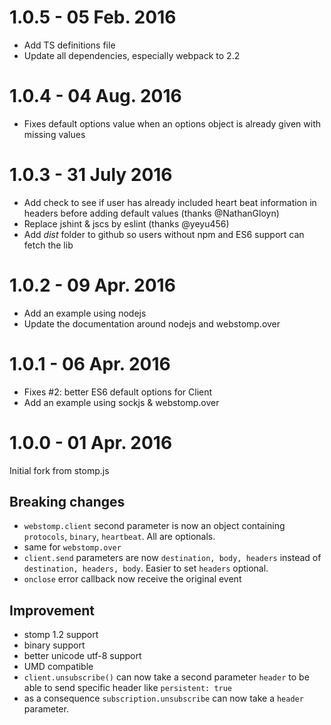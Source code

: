 # 1.0.5 - 05 Feb. 2016

* Add TS definitions file
* Update all dependencies, especially webpack to 2.2


# 1.0.4 - 04 Aug. 2016

* Fixes default options value when an options object is already given with missing values


# 1.0.3 - 31 July 2016

* Add check to see if user has already included heart beat information in headers before adding default values (thanks @NathanGloyn)
* Replace jshint & jscs by eslint (thanks @yeyu456)
* Add *dist* folder to github so users without npm and ES6 support can fetch the lib


# 1.0.2 - 09 Apr. 2016

* Add an example using nodejs
* Update the documentation around nodejs and webstomp.over


# 1.0.1 - 06 Apr. 2016

* Fixes #2: better ES6 default options for Client
* Add an example using sockjs & webstomp.over


# 1.0.0 - 01 Apr. 2016

Initial fork from stomp.js

## Breaking changes

* `webstomp.client` second parameter is now an object containing `protocols`, `binary`, `heartbeat`. All are optionals.
* same for `webstomp.over`
* `client.send` parameters are now `destination, body, headers` instead of `destination, headers, body`. Easier to set `headers` optional.
* `onclose` error callback now receive the original event

## Improvement

* stomp 1.2 support
* binary support
* better unicode utf-8 support
* UMD compatible
* `client.unsubscribe()` can now take a second parameter `header` to be able to send specific header like `persistent: true`
* as a consequence `subscription.unsubscribe` can now take a `header` parameter.
